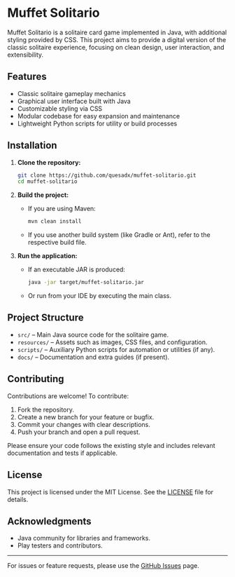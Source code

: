 # Muffet Solitario

Muffet Solitario is a solitaire card game implemented in Java, with additional styling provided by CSS. This project aims to provide a digital version of the classic solitaire experience, focusing on clean design, user interaction, and extensibility.

## Features

- Classic solitaire gameplay mechanics
- Graphical user interface built with Java
- Customizable styling via CSS
- Modular codebase for easy expansion and maintenance
- Lightweight Python scripts for utility or build processes

## Installation

1. **Clone the repository:**
   ```sh
   git clone https://github.com/quesadx/muffet-solitario.git
   cd muffet-solitario
   ```

2. **Build the project:**
   - If you are using Maven:
     ```sh
     mvn clean install
     ```
   - If you use another build system (like Gradle or Ant), refer to the respective build file.

3. **Run the application:**
   - If an executable JAR is produced:
     ```sh
     java -jar target/muffet-solitario.jar
     ```
   - Or run from your IDE by executing the main class.

## Project Structure

- `src/` – Main Java source code for the solitaire game.
- `resources/` – Assets such as images, CSS files, and configuration.
- `scripts/` – Auxiliary Python scripts for automation or utilities (if any).
- `docs/` – Documentation and extra guides (if present).

## Contributing

Contributions are welcome! To contribute:

1. Fork the repository.
2. Create a new branch for your feature or bugfix.
3. Commit your changes with clear descriptions.
4. Push your branch and open a pull request.

Please ensure your code follows the existing style and includes relevant documentation and tests if applicable.

## License

This project is licensed under the MIT License. See the [LICENSE](LICENSE) file for details.

## Acknowledgments

- Java community for libraries and frameworks.
- Play testers and contributors.

---

For issues or feature requests, please use the [GitHub Issues](https://github.com/quesadx/muffet-solitario/issues) page.
